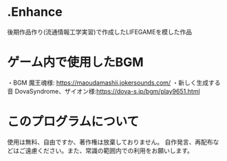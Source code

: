 # .Enhance
後期作品作り(流通情報工学実習)で作成したLIFEGAMEを模した作品
# ゲーム内で使用したBGM
・BGM
魔王魂様: https://maoudamashii.jokersounds.com/
・新しく生成する音
DovaSyndrome、ザイオン様:https://dova-s.jp/bgm/play9651.html
# このプログラムについて
使用は無料、自由ですか、著作権は放棄しておりません。
自作発言、再配布などはご遠慮ください。また、常識の範囲内での利用をお願いします。
